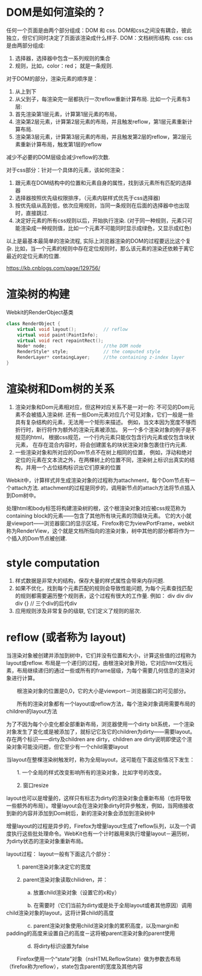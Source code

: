 # DOM是如何渲染的？
任何一个页面是由两个部分组成：DOM 和 css. 
DOM和css之间没有耦合，彼此独立，但它们同时决定了页面该渲染成什么样子.
DOM：文档树形结构.
css: css是由两部分组成:
1. 选择器，选择器中包含一系列规则的集合
2. 规则，比如，color：red； 就是一条规则.

对于DOM的部分，渲染元素的顺序是：
1. 从上到下
2. 从父到子，每渲染完一层都执行一次reflow重新计算布局.
比如一个元素有3层:
1. 首先渲染第1层元素，计算第1层元素的布局，
2. 渲染第2层元素，计算第2层元素的布局，并且触发reflow，第1层元素重新计算布局.
3. 渲染第3层元素，计算第3层元素的布局，并且触发第2层的reflow，第2层元素重新计算布局，触发第1层的reflow

减少不必要的DOM层级会减少reflow的次数.

对于css部分：针对一个具体的元素，该如何渲染：
1. 跟元素在DOM结构中的位置和元素自身的属性，找到该元素所有匹配的选择器
2. 选择器按照优先级权限排序，（元素内联样式优先于css选择器)
3. 按优先级从高到低，依次应用规则，当同一条规则在后面的选择器中也出现时，直接跳过.
4. 决定好元素的所有css规则以后，开始执行渲染. 
(对于同一种规则，元素只可能渲染成一种规则值，比如一个元素不可能同时显示成绿色，又显示成红色)

以上是最基本最简单的渲染流程, 实际上浏览器渲染的DOM的过程要远比这个复杂.
比如，当一个元素的规则中存在定位规则时，那么该元素的渲染还依赖于离它最近的定位元素的位置.



https://kb.cnblogs.com/page/129756/
# 渲染树的构建
Webkit的RenderObject基类
```c++
class RenderObject {
    virtual void layout();          // reflow
    virtual void paint(PaintInfo);
    virtual void rect repaintRect();
    Node* node;                     //the DOM node
    RenderStyle* style;             // the computed style
    RenderLayer* containgLayer;     //the containing z-index layer
}
```
# 渲染树和Dom树的关系
1. 渲染对象和Dom元素相对应，但这种对应关系不是一对一的:
不可见的Dom元素不会被插入渲染树.
还有一些Dom元素对应几个可见对象，它们一般是一些具有复杂结构的元素，无法用一个矩形来描述。
例如，当文本因为宽度不够而折行时，新行将作为额外的渲染元素被添加。
另一个多个渲染对象的例子是不规范的html，
根据css规范，一个行内元素只能仅包含行内元素或仅包含块状元素，
在存在混合内容时，将会创建匿名的块状渲染对象包裹住行内元素.
2. 一些渲染对象和所对应的Dom节点不在树上相同的位置，
例如，浮动和绝对定位的元素在文本流之外，在两棵树上的位置不同，渲染树上标识出真实的结构，并用一个占位结构标识出它们原来的位置

Webkit中，计算样式并生成渲染对象的过程称为attachment，每个Dom节点有一个attach方法.
attachment的过程是同步的，调用新节点的attach方法将节点插入到Dom树中。

处理html和body标签将构建渲染树的根，这个根渲染对象对应被css规范称为containing block的元素——包含了其他所有块元素的顶级块元素。
它的大小就是viewport——浏览器窗口的显示区域，Firefox称它为viewPortFrame，webkit称为RenderView，这个就是文档所指向的渲染对象，树中其他的部分都将作为一个插入的Dom节点被创建.

# style computation
1. 样式数据是非常大的结构，保存大量的样式属性会带来内存问题.
2. 如果不优化，找到每个元素匹配的规则会导致性能问题, 为每个元素查找匹配的规则都需要遍历整个规则表，这个过程有很大的工作量. 
例如： div div div div {} // 三个div的后代div
3. 应用规则涉及非常复杂的级联, 它们定义了规则的层次.



# reflow (或者称为 layout)
当渲染对象被创建并添加到树中，它们并没有位置和大小，计算这些值的过程称为layout或reflow.
布局是一个递归的过程，由根渲染对象开始，它对应html文档元素，布局继续递归的通过一些或所有的frame层级，为每个需要几何信息的渲染对象进行计算。

　　根渲染对象的位置是0,0，它的大小是viewport－浏览器窗口的可见部分。

　　所有的渲染对象都有一个layout或reflow方法，每个渲染对象调用需要布局的children的layout方法

为了不因为每个小变化都全部重新布局，浏览器使用一个dirty bit系统，一个渲染对象发生了变化或是被添加了，就标记它及它的children为dirty——需要layout。
存在两个标识——dirty及children are dirty，children are dirty说明即使这个渲染对象可能没问题，但它至少有一个child需要layout



当layout在整棵渲染树触发时，称为全局layout，这可能在下面这些情况下发生：

　　1. 一个全局的样式改变影响所有的渲染对象，比如字号的改变。

　　2. 窗口resize



layout也可以是增量的，这样只有标志为dirty的渲染对象会重新布局（也将导致一些额外的布局）。增量layout会在渲染对象dirty时异步触发，例如，当网络接收到新的内容并添加到Dom树后，新的渲染对象会添加到渲染树中

增量layout的过程是异步的，Firefox为增量layout生成了reflow队列，以及一个调度执行这些批处理命令。WebKit也有一个计时器用来执行增量layout－遍历树，为dirty状态的渲染对象重新布局。


layout过程：
layout一般有下面这几个部分：

　　1. parent渲染对象决定它的宽度

　　2. parent渲染对象读取chilidren，并：

　　　　a. 放置child渲染对象（设置它的x和y）

　　　　b. 在需要时（它们当前为dirty或是处于全局layout或者其他原因）调用child渲染对象的layout，这将计算child的高度

　　　　c. parent渲染对象使用child渲染对象的累积高度，以及margin和padding的高度来设置自己的高度－这将被parent渲染对象的parent使用

　　　　d. 将dirty标识设置为false

　　Firefox使用一个“state”对象（nsHTMLReflowState）做为参数去布局（firefox称为reflow），state包含parent的宽度及其他内容








